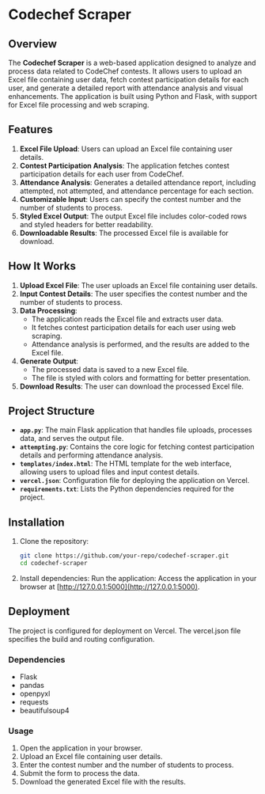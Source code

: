 # Codechef Scraper

## Overview
The **Codechef Scraper** is a web-based application designed to analyze and process data related to CodeChef contests. It allows users to upload an Excel file containing user data, fetch contest participation details for each user, and generate a detailed report with attendance analysis and visual enhancements. The application is built using Python and Flask, with support for Excel file processing and web scraping.

## Features
1. **Excel File Upload**: Users can upload an Excel file containing user details.
2. **Contest Participation Analysis**: The application fetches contest participation details for each user from CodeChef.
3. **Attendance Analysis**: Generates a detailed attendance report, including attempted, not attempted, and attendance percentage for each section.
4. **Customizable Input**: Users can specify the contest number and the number of students to process.
5. **Styled Excel Output**: The output Excel file includes color-coded rows and styled headers for better readability.
6. **Downloadable Results**: The processed Excel file is available for download.

## How It Works
1. **Upload Excel File**: The user uploads an Excel file containing user details.
2. **Input Contest Details**: The user specifies the contest number and the number of students to process.
3. **Data Processing**:
   - The application reads the Excel file and extracts user data.
   - It fetches contest participation details for each user using web scraping.
   - Attendance analysis is performed, and the results are added to the Excel file.
4. **Generate Output**:
   - The processed data is saved to a new Excel file.
   - The file is styled with colors and formatting for better presentation.
5. **Download Results**: The user can download the processed Excel file.

## Project Structure
- **`app.py`**: The main Flask application that handles file uploads, processes data, and serves the output file.
- **`attempting.py`**: Contains the core logic for fetching contest participation details and performing attendance analysis.
- **`templates/index.html`**: The HTML template for the web interface, allowing users to upload files and input contest details.
- **`vercel.json`**: Configuration file for deploying the application on Vercel.
- **`requirements.txt`**: Lists the Python dependencies required for the project.

## Installation
1. Clone the repository:
   ```bash
   git clone https://github.com/your-repo/codechef-scraper.git
   cd codechef-scraper
2. Install dependencies:
    Run the application:
    Access the application in your browser at [http://127.0.0.1:5000](http://127.0.0.1:5000).
## Deployment
The project is configured for deployment on Vercel. The vercel.json file specifies the build and routing configuration.
### Dependencies
- Flask
- pandas
- openpyxl
- requests
- beautifulsoup4
### Usage
1. Open the application in your browser.
2. Upload an Excel file containing user details.
3. Enter the contest number and the number of students to process.
4. Submit the form to process the data.
5. Download the generated Excel file with the results.
